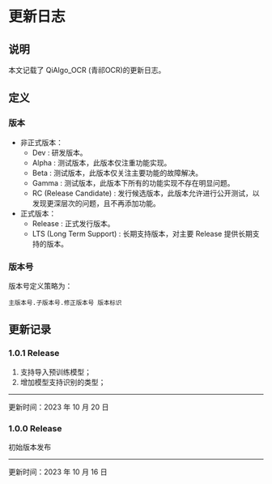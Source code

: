 # 更新日志

## 说明

本文记载了 QiAlgo_OCR (青祁OCR)的更新日志。

## 定义

### 版本

- 非正式版本：
    - Dev : 研发版本。
    - Alpha : 测试版本，此版本仅注重功能实现。
    - Beta  : 测试版本，此版本仅关注主要功能的故障解决。
    - Gamma : 测试版本，此版本下所有的功能实现不存在明显问题。
    - RC (Release Candidate) : 发行候选版本，此版本允许进行公开测试，以发现更深层次的问题，且不再添加功能。
- 正式版本：
    - Release : 正式发行版本。
    - LTS (Long Term Support) : 长期支持版本，对主要 Release 提供长期支持的版本。

### 版本号

版本号定义策略为：

`
主版本号.子版本号.修正版本号 版本标识
`

## 更新记录

### 1.0.1 Release

1. 支持导入预训练模型；
2. 增加模型支持识别的类型；

---

更新时间：2023 年 10 月 20 日

### 1.0.0 Release

初始版本发布

---

更新时间：2023 年 10 月 16 日
